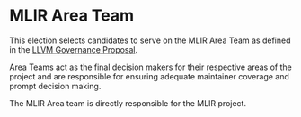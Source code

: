 # MLIR Area Team

This election selects candidates to serve on the MLIR Area Team as defined in
the [LLVM Governance Proposal](https://github.com/llvm/llvm-www/blob/main/proposals/LP0004-project-governance.md).

Area Teams act as the final decision makers for their respective areas of the
project and are responsible for ensuring adequate maintainer coverage and prompt
decision making.

The MLIR Area team is directly responsible for the MLIR project.
